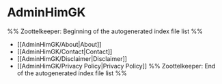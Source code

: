 # AdminHimGK
%% Zoottelkeeper: Beginning of the autogenerated index file list  %%
-  [[AdminHimGK/About|About]]
-  [[AdminHimGK/Contact|Contact]]
-  [[AdminHimGK/Disclaimer|Disclaimer]]
-  [[AdminHimGK/Privacy Policy|Privacy Policy]]
%% Zoottelkeeper: End of the autogenerated index file list  %%
